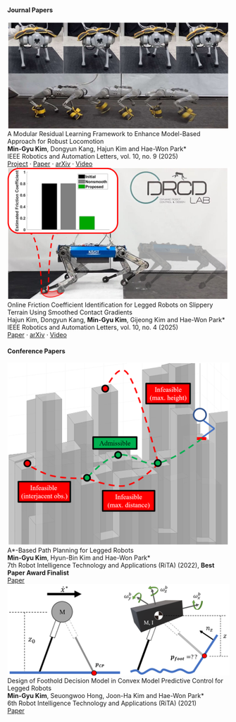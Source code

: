 #### Journal Papers

<div class="pub-list">

  <article class="pub-item">
    <img class="pub-thumb" src="static/assets/img/publications/2025-ral-modular.png" alt="paper thumbnail">
    <div class="pub-meta">
      <div class="pub-title">A Modular Residual Learning Framework to Enhance Model-Based Approach for Robust Locomotion</div>
      <div class="pub-authors"><strong>Min-Gyu Kim</strong>, Dongyun Kang, Hajun Kim and Hae-Won Park*</div>
      <div class="pub-venue">IEEE Robotics and Automation Letters, vol. 10, no. 9 (2025)</div>
      <div class="pub-links">
        <a href="https://neutronz77.github.io/paper-2025-ral-modular/">Project</a> ·
        <a href="https://ieeexplore.ieee.org/document/11091478">Paper</a> ·
        <a href="https://arxiv.org/abs/2507.18138">arXiv</a> ·
        <a href="https://youtu.be/zYmf5ERsJfc?si=yfC6qnZWTJ4wDR5E">Video</a>
      </div>
    </div>
  </article>

  <article class="pub-item">
    <img class="pub-thumb" src="static/assets/img/publications/2025-ral-friction.png" alt="paper thumbnail">
    <div class="pub-meta">
      <div class="pub-title">Online Friction Coefficient Identification for Legged Robots on Slippery Terrain Using Smoothed Contact Gradients</div>
      <div class="pub-authors">Hajun Kim, Dongyun Kang, <strong>Min-Gyu Kim</strong>, Gijeong Kim and Hae-Won Park*</div>
      <div class="pub-venue">IEEE Robotics and Automation Letters, vol. 10, no. 4 (2025)</div>
      <div class="pub-links">
        <a href="https://ieeexplore.ieee.org/abstract/document/10884016">Paper</a> ·
        <a href="https://arxiv.org/html/2502.16843v1">arXiv</a> ·
        <a href="https://youtu.be/3nA2nxnjixA?si=6bRlugIyfbbdnsFD">Video</a>
      </div>
    </div>
  </article>

</div>

<div class="mt-4"></div>

#### Conference Papers

<article class="pub-item">
    <img class="pub-thumb" src="static/assets/img/publications/2022-rita-astar.png" alt="paper thumbnail">
    <div class="pub-meta">
      <div class="pub-title">A*-Based Path Planning for Legged Robots</div>
      <div class="pub-authors"><strong>Min-Gyu Kim</strong>, Hyun-Bin Kim and Hae-Won Park*</div>
      <div class="pub-venue">7th Robot Intelligence Technology and Applications (RiTA) (2022), <strong>Best Paper Award Finalist</strong></div>
      <div class="pub-links">
        <a href="https://link.springer.com/chapter/10.1007/978-3-031-26889-2_9">Paper</a>
      </div>
    </div>
  </article>

  <article class="pub-item">
    <img class="pub-thumb" src="static/assets/img/publications/2021-rita-foothold.png" alt="paper thumbnail">
    <div class="pub-meta">
      <div class="pub-title">Design of Foothold Decision Model in Convex Model Predictive Control for Legged Robots</div>
      <div class="pub-authors"><strong>Min-Gyu Kim</strong>, Seuongwoo Hong, Joon-Ha Kim and Hae-Won Park*</div>
      <div class="pub-venue">6th Robot Intelligence Technology and Applications (RiTA) (2021)</div>
      <div class="pub-links">
        <a href="https://link.springer.com/chapter/10.1007/978-3-030-97672-9_3">Paper</a>
      </div>
    </div>
  </article>

